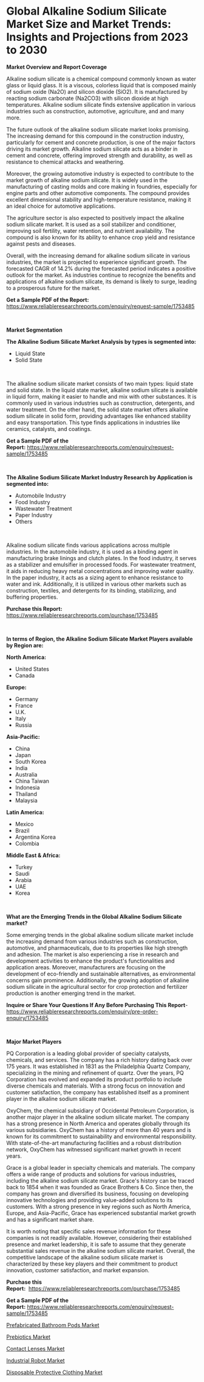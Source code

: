 <p><h1>Global Alkaline Sodium Silicate Market Size and Market Trends: Insights and Projections from 2023 to 2030</h1></p><p><strong>Market Overview and Report Coverage</strong></p>
<p><p>Alkaline sodium silicate is a chemical compound commonly known as water glass or liquid glass. It is a viscous, colorless liquid that is composed mainly of sodium oxide (Na2O) and silicon dioxide (SiO2). It is manufactured by reacting sodium carbonate (Na2CO3) with silicon dioxide at high temperatures. Alkaline sodium silicate finds extensive application in various industries such as construction, automotive, agriculture, and and many more.</p><p>The future outlook of the alkaline sodium silicate market looks promising. The increasing demand for this compound in the construction industry, particularly for cement and concrete production, is one of the major factors driving its market growth. Alkaline sodium silicate acts as a binder in cement and concrete, offering improved strength and durability, as well as resistance to chemical attacks and weathering.</p><p>Moreover, the growing automotive industry is expected to contribute to the market growth of alkaline sodium silicate. It is widely used in the manufacturing of casting molds and core making in foundries, especially for engine parts and other automotive components. The compound provides excellent dimensional stability and high-temperature resistance, making it an ideal choice for automotive applications.</p><p>The agriculture sector is also expected to positively impact the alkaline sodium silicate market. It is used as a soil stabilizer and conditioner, improving soil fertility, water retention, and nutrient availability. The compound is also known for its ability to enhance crop yield and resistance against pests and diseases.</p><p>Overall, with the increasing demand for alkaline sodium silicate in various industries, the market is projected to experience significant growth. The forecasted CAGR of 14.2% during the forecasted period indicates a positive outlook for the market. As industries continue to recognize the benefits and applications of alkaline sodium silicate, its demand is likely to surge, leading to a prosperous future for the market.</p></p>
<p><strong>Get a Sample PDF of the Report:</strong> <a href="https://www.reliableresearchreports.com/enquiry/request-sample/1753485">https://www.reliableresearchreports.com/enquiry/request-sample/1753485</a></p>
<p>&nbsp;</p>
<p><strong>Market Segmentation</strong></p>
<p><strong>The Alkaline Sodium Silicate Market Analysis by types is segmented into:</strong></p>
<p><ul><li>Liquid State</li><li>Solid State</li></ul></p>
<p>&nbsp;</p>
<p><p>The alkaline sodium silicate market consists of two main types: liquid state and solid state. In the liquid state market, alkaline sodium silicate is available in liquid form, making it easier to handle and mix with other substances. It is commonly used in various industries such as construction, detergents, and water treatment. On the other hand, the solid state market offers alkaline sodium silicate in solid form, providing advantages like enhanced stability and easy transportation. This type finds applications in industries like ceramics, catalysts, and coatings.</p></p>
<p><strong>Get a Sample PDF of the Report:</strong>&nbsp;<a href="https://www.reliableresearchreports.com/enquiry/request-sample/1753485">https://www.reliableresearchreports.com/enquiry/request-sample/1753485</a></p>
<p>&nbsp;</p>
<p><strong>The Alkaline Sodium Silicate Market Industry Research by Application is segmented into:</strong></p>
<p><ul><li>Automobile Industry</li><li>Food Industry</li><li>Wastewater Treatment</li><li>Paper Industry</li><li>Others</li></ul></p>
<p>&nbsp;</p>
<p><p>Alkaline sodium silicate finds various applications across multiple industries. In the automobile industry, it is used as a binding agent in manufacturing brake linings and clutch plates. In the food industry, it serves as a stabilizer and emulsifier in processed foods. For wastewater treatment, it aids in reducing heavy metal concentrations and improving water quality. In the paper industry, it acts as a sizing agent to enhance resistance to water and ink. Additionally, it is utilized in various other markets such as construction, textiles, and detergents for its binding, stabilizing, and buffering properties.</p></p>
<p><strong>Purchase this Report:</strong>&nbsp; <a href="https://www.reliableresearchreports.com/purchase/1753485">https://www.reliableresearchreports.com/purchase/1753485</a></p>
<p>&nbsp;</p>
<p><strong>In terms of Region, the Alkaline Sodium Silicate Market Players available by Region are:</strong></p>
<p>
    <p> <strong> North America: </strong>
        <ul>
            <li>United States</li>
            <li>Canada</li>
        </ul>
        </p> 
    <p> <strong> Europe: </strong>
        <ul>
            <li>Germany</li>
            <li>France</li>
            <li>U.K.</li>
            <li>Italy</li>
            <li>Russia</li>
        </ul>
        </p> 
    <p> <strong> Asia-Pacific: </strong>
        <ul>
            <li>China</li>
            <li>Japan</li>
            <li>South Korea</li>
            <li>India</li>
            <li>Australia</li>
            <li>China Taiwan</li>
            <li>Indonesia</li>
            <li>Thailand</li>
            <li>Malaysia</li>
        </ul>
        </p> 
    <p> <strong> Latin America: </strong>
        <ul>
            <li>Mexico</li>
            <li>Brazil</li>
            <li>Argentina Korea</li>
            <li>Colombia</li>
        </ul>
        </p> 
    <p> <strong> Middle East & Africa: </strong>
        <ul>
            <li>Turkey</li>
            <li>Saudi</li>
            <li>Arabia</li>
            <li>UAE</li>
            <li>Korea</li>
        </ul>
    </p>
    </p>
<p>&nbsp;</p>
<p><strong>What are the Emerging Trends in the Global Alkaline Sodium Silicate market?</strong></p>
<p><p>Some emerging trends in the global alkaline sodium silicate market include the increasing demand from various industries such as construction, automotive, and pharmaceuticals, due to its properties like high strength and adhesion. The market is also experiencing a rise in research and development activities to enhance the product's functionalities and application areas. Moreover, manufacturers are focusing on the development of eco-friendly and sustainable alternatives, as environmental concerns gain prominence. Additionally, the growing adoption of alkaline sodium silicate in the agricultural sector for crop protection and fertilizer production is another emerging trend in the market.</p></p>
<p><strong>Inquire or Share Your Questions If Any Before Purchasing This Report</strong>- <a href="https://www.reliableresearchreports.com/enquiry/pre-order-enquiry/1753485">https://www.reliableresearchreports.com/enquiry/pre-order-enquiry/1753485</a></p>
<p>&nbsp;</p>
<p><strong>Major Market Players</strong></p>
<p><p>PQ Corporation is a leading global provider of specialty catalysts, chemicals, and services. The company has a rich history dating back over 175 years. It was established in 1831 as the Philadelphia Quartz Company, specializing in the mining and refinement of quartz. Over the years, PQ Corporation has evolved and expanded its product portfolio to include diverse chemicals and materials. With a strong focus on innovation and customer satisfaction, the company has established itself as a prominent player in the alkaline sodium silicate market.</p><p>OxyChem, the chemical subsidiary of Occidental Petroleum Corporation, is another major player in the alkaline sodium silicate market. The company has a strong presence in North America and operates globally through its various subsidiaries. OxyChem has a history of more than 40 years and is known for its commitment to sustainability and environmental responsibility. With state-of-the-art manufacturing facilities and a robust distribution network, OxyChem has witnessed significant market growth in recent years.</p><p>Grace is a global leader in specialty chemicals and materials. The company offers a wide range of products and solutions for various industries, including the alkaline sodium silicate market. Grace's history can be traced back to 1854 when it was founded as Grace Brothers & Co. Since then, the company has grown and diversified its business, focusing on developing innovative technologies and providing value-added solutions to its customers. With a strong presence in key regions such as North America, Europe, and Asia-Pacific, Grace has experienced substantial market growth and has a significant market share.</p><p>It is worth noting that specific sales revenue information for these companies is not readily available. However, considering their established presence and market leadership, it is safe to assume that they generate substantial sales revenue in the alkaline sodium silicate market. Overall, the competitive landscape of the alkaline sodium silicate market is characterized by these key players and their commitment to product innovation, customer satisfaction, and market expansion.</p></p>
<p><strong>Purchase this Report:</strong>&nbsp;&nbsp;<a href="https://www.reliableresearchreports.com/purchase/1753485">https://www.reliableresearchreports.com/purchase/1753485</a></p>
<p></p>
<p><strong>Get a Sample PDF of the Report:</strong>&nbsp;<a href="https://www.reliableresearchreports.com/enquiry/request-sample/1753485">https://www.reliableresearchreports.com/enquiry/request-sample/1753485</a></p>
<p><p><a href="https://medium.com/@jhonwin654/prefabricated-bathroom-pods-market-analysis-and-sze-forecasted-for-period-from-2023-to-2030-38e139e5ee0e">Prefabricated Bathroom Pods Market</a></p><p><a href="https://medium.com/@alethaebert2013/prebiotics-market-size-reveals-the-best-marketing-channels-in-global-industry-7ef09dc724ed">Prebiotics Market</a></p><p><a href="https://medium.com/@vivianejast/contact-lenses-market-insight-market-trends-growth-forecasted-from-2023-to-2030-41f52f335893">Contact Lenses Market</a></p><p><a href="https://medium.com/@josueherzog/industrial-robot-market-exploring-market-share-market-trends-and-future-growth-90e5fd59253f">Industrial Robot Market</a></p><p><a href="https://medium.com/@jensenklein/disposable-protective-clothing-market-trends-and-market-analysis-forecasted-for-period-2023-2030-05eacec6437d">Disposable Protective Clothing Market</a></p></p>